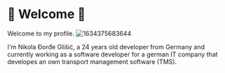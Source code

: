 # 👋 Welcome 👋
Welcome to my profile. ![1634375683644](https://github.com/GlisicDeveloping/GlisicDeveloping/assets/111592801/95e5d5f1-5f1d-4d8e-8af0-ac5371f5fb11)

I'm Nikola Đorđe Glišić, a 24 years old developer from Germany and currently working as a software developer for a german IT company that developes an own transport management software (TMS).
